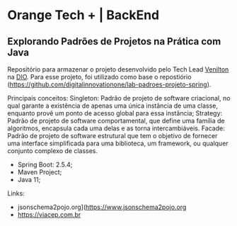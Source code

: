 # Orange Tech + | BackEnd

## Explorando Padrões de Projetos na Prática com Java

Repositório para armazenar o projeto desenvolvido pelo Tech Lead [Venilton](https://github.com/falvojr) na [DIO](https://www.dio.me/). Para esse projeto, foi utilizado como base o repostiório (https://github.com/digitalinnovationone/lab-padroes-projeto-spring). 

Principais conceitos:
Singleton: Padrão de projeto de software criacional, no qual garante a existência de apenas uma única instância de uma classe, enquanto provê um ponto de acesso global para essa instância;
Strategy: Padrão de projeto de software comportamental, que define uma família de algoritmos, encapsula cada uma delas e as torna intercambiáveis.
Facade: Padrão de projeto de software estrutural que tem o objetivo de fornecer uma interface simplificada para uma biblioteca, um framework, ou qualquer conjunto complexo de classes.

* Spring Boot: 2.5.4;
* Maven Project;
* Java 11;

Links:
* jsonschema2pojo.org](https://www.jsonschema2pojo.org
* https://viacep.com.br
